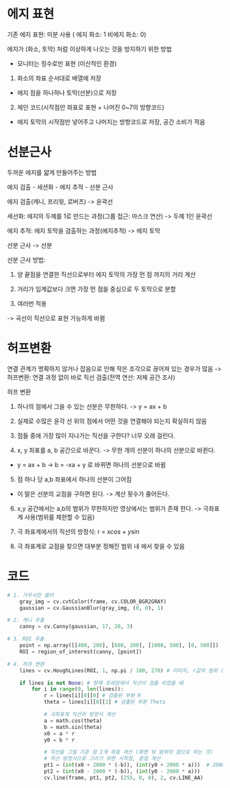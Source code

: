 # 에지 표현

기존 에지 표현: 미분 사용 ( 에지 화소: 1 비에지 화소: 0)

에지가 (화소, 토막) 처럼 이상하게 나오는 것을 방지하기 위한 방법

- 모니터는 정수로만 표현 (이산적인 환경)

1. 화소의 좌표 순서대로 배열에 저장
- 에지 점을 하나하나 토막(선분)으로 저장

2. 체인 코드(시작점만 좌표로 표현 + 나머진 0~7의 방향코드)
- 에지 토막의 시작점만 넣어주고 나머지는 방향코드로 저장, 공간 소비가 적음

# 선분근사

두꺼운 에지를 얇게 만들어주는 방법

에지 검출 - 세션화 - 에지 추적 - 선분 근사

에지 검출(캐니, 프리윗, 로버츠) -> 윤곽선

세선화: 에지의 두께를 1로 만드는 과정(그룹 접근: 마스크 연산) -> 두께 1인 윤곽선

에지 추적: 에지 토막을 검출하는 과정(에지추적) -> 에지 토막

선분 근사 -> 선분

선분 근사 방법:

1. 양 끝점을 연결한 직선으로부터 에지 토막의 가장 먼 점 까지의 거리 계산

2. 거리가 임계값보다 크면 가장 먼 점을 중심으로 두 토막으로 분할

3. 여러번 적용

-> 곡선이 직선으로 표현 가능하게 바뀜

# 허프변환

연결 관계가 명확하지 않거나 잡음으로 인해 작은 조각으로 끊어져 있는 경우가 많음 -> 허프변환: 연결 과정 없이 바로 직선 검출(전역 연산: 저체 공간 조사)

허프 변환

1. 하나의 점에서 그을 수 있는 선분은 무한하다. -> y = ax + b

2. 실제로 수많은 윤각 선 위의 점에서 어떤 것을 연결해야 되는지 확실하지 않음

3. 점들 중에 가장 많이 지나가는 직선을 구한다? 너무 오래 걸린다.

4. x, y 좌표를 a, b 공간으로 바꾼다. -> 무한 개의 선분이 하나의 선분으로 바뀐다.
- y = ax + b -> b = -xa + y 로 바뀌면 하나의 선분으로 바뀜

5. 점 하나 당 a,b 좌표에서 하나의 선분이 그어짐
- 이 말은 선분의 교점을 구하면 된다. -> 계산 횟수가 줄어든다.

6. x,y 공간에서는 a,b의 범위가 무한하지만 영상에서는 범위가 존재 한다. -> 극좌표계 사용(범위를 제한할 수 있음)

7. 극 좌표계에서의 직선의 방정식: r = x*cos + y*sin

8. 극 좌표계로 교점을 찾으면 대부분 정해진 범위 내 에서 찾을 수 있음

# 코드

```python
# 1. 가우시안 블러
    gray_img = cv.cvtColor(frame, cv.COLOR_BGR2GRAY)
    gaussian = cv.GaussianBlur(gray_img, (0, 0), 1)

# 2. 캐니 추출
    canny = cv.Canny(gaussian, 17, 20, 3)

# 3. ROI 추출
    point = np.array([[400, 200], [600, 200], [1000, 500], [0, 500]])
    ROI = region_of_interest(canny, [point])

# 4. 허프 변환
    lines = cv.HoughLines(ROI, 1, np.pi / 180, 270) # 이미지, r값의 범위 (0~1), Theta값의 범위(0~180), 임계치

    if lines is not None: # 현재 프레임에서 직선이 검출 되었을 때
        for i in range(0, len(lines)):
            r = lines[i][0][0] # 검출된 부분 R
            theta = lines[i][0][1] # 검출된 부분 Theta

            # 극좌표계 직선의 방정식 계산
            a = math.cos(theta)
            b = math.sin(theta)
            x0 = a * r
            y0 = b * r

            # 직선을 그릴 기준 점 2개 좌표 계산 (화면 밖 범위의 점으로 하는 것)
            # 직선 방정식으로 그리기 위한 시작점, 끝점 계산
            pt1 = (int(x0 + 2000 * (-b)), (int(y0 + 2000 * a)))  # 2000은 임시 R: 길이를 최대로 해줌
            pt2 = (int(x0 - 2000 * (-b)), (int(y0 - 2000 * a)))
            cv.line(frame, pt1, pt2, (255, 0, 0), 2, cv.LINE_AA)
```